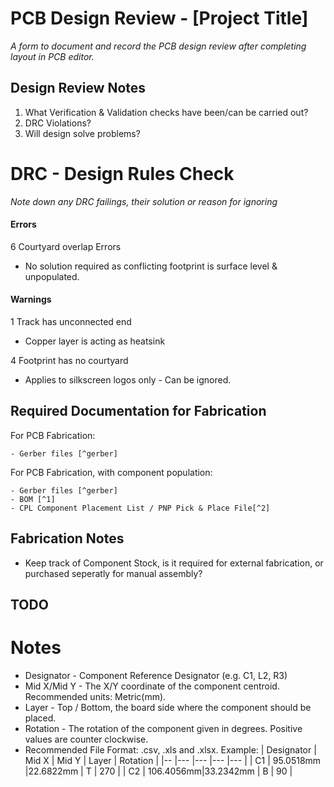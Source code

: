 # PCB Design Review - [Project Title] 

_A form to document and record the PCB design review after completing layout in PCB editor._ 


## Design Review Notes

1. What Verification & Validation checks have been/can be carried out?
2. DRC Violations?
3. Will design solve problems?


# DRC - Design Rules Check

_Note down any DRC failings, their solution or reason for ignoring_

#### Errors

6 Courtyard overlap Errors
 - No solution required as conflicting footprint is surface level & unpopulated.


#### Warnings

1 Track has unconnected end
 - Copper layer is acting as heatsink
 
4 Footprint has no courtyard
 - Applies to silkscreen logos only - Can be ignored.

## Required Documentation for Fabrication

For PCB Fabrication:

	- Gerber files [^gerber]


For PCB Fabrication, with component population:
	
	- Gerber files [^gerber]
	- BOM [^1]
	- CPL Component Placement List / PNP Pick & Place File[^2]



## Fabrication Notes

- Keep track of Component Stock, is it required for external fabrication, or purchased seperatly for manual assembly?







## TODO




# Notes

[^gerber]: List of commonly used file names & formats, accepted by the majority of fabrication houses:
			- F.CU


[^1]: BOM Bill Of Materials
Reccomended formats: .csv, .xls, .xlsx
Example:
| Comment	| Designator	| Footprint | JLCPCB Part # (optional) 	|
|---		|---			|---		|---						|
|	100nF	|  C1			| 0805		|C49678 					|
|	22u		|  C2-5			| 6.3x5.4	|C72505						|
|	100uF	|  C6, C8, C10	| 6.3x7.7	|C65221						|

[^2]: Pick & Place or CPL File <br>
The Pick & Place File must contain the information below:

-	Designator - Component Reference Designator (e.g. C1, L2, R3)
- 	Mid X/Mid Y - The X/Y coordinate of the component centroid. Recommended units: Metric(mm). 
-	Layer - Top / Bottom, the board side where the component should be placed. 
-	Rotation - The rotation of the component given in degrees. Positive values are counter clockwise.
-	Recommended File Format: .csv, .xls and .xlsx.
Example:
| Designator 	| Mid X 	| Mid Y 	| Layer 	| Rotation 	|
|--				|---		|---		|---		|---		|
|	C1			| 95.0518mm	|22.6822mm	|	T		|	270		|
|	C2 			| 106.4056mm|33.2342mm	|	B		| 	90		|
